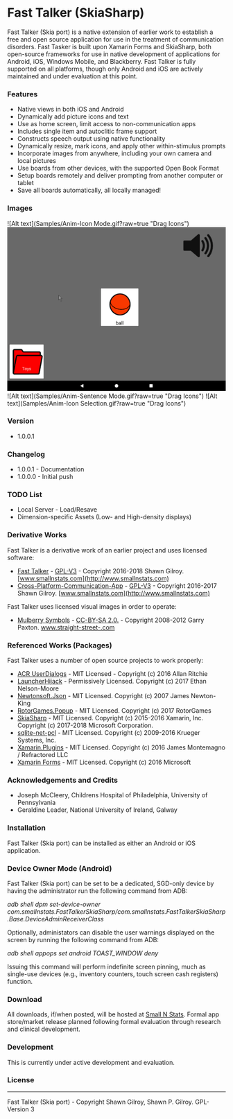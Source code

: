 # Fast Talker (SkiaSharp)
Fast Talker (Skia port) is a native extension of earlier work to establish a free and open source application for use in the treatment of communication disorders.  Fast Tasker is built upon Xamarin Forms and SkiaSharp, both open-source frameworks for use in native development of applications for Android, iOS, Windows Mobile, and Blackberry.  Fast Talker is fully supported on all platforms, though only Android and iOS are actively maintained and under evaluation at this point.

### Features
 - Native views in both iOS and Android
 - Dynamically add picture icons and text
 - Use as home screen, limit access to non-communication apps
 - Includes single item and autoclitic frame support
 - Constructs speech output using native functionality
 - Dynamically resize, mark icons, and apply other within-stimulus prompts
 - Incorporate images from anywhere, including your own camera and local pictures
 - Use boards from other devices, with the supported Open Book Format
 - Setup boards remotely and deliver prompting from another computer or tablet
 - Save all boards automatically, all locally managed!

### Images
![Alt text](Samples/Anim-Icon Mode.gif?raw=true "Drag Icons")
![Alt text](Samples/Anim-Folders.gif?raw=true "Drag Icons")
![Alt text](Samples/Anim-Sentence Mode.gif?raw=true "Drag Icons")
![Alt text](Samples/Anim-Icon Selection.gif?raw=true "Drag Icons")

### Version
 - 1.0.0.1

### Changelog
 - 1.0.0.1 - Documentation
 - 1.0.0.0 - Initial push

### TODO List
 - Local Server - Load/Resave
 - Dimension-specific Assets (Low- and High-density displays)

### Derivative Works
Fast Talker is a derivative work of an earlier project and uses licensed software:
* [Fast Talker](https://github.com/miyamot0/FastTalker) - [GPL-V3](https://www.gnu.org/licenses/old-licenses/gpl-2.0.en.html) - Copyright 2016-2018 Shawn Gilroy. [www.smallnstats.com](http://www.smallnstats.com)
* [Cross-Platform-Communication-App](https://github.com/miyamot0/Cross-Platform-Communication-App) - [GPL-V3](https://www.gnu.org/licenses/old-licenses/gpl-2.0.en.html) - Copyright 2016-2017 Shawn Gilroy. [www.smallnstats.com](http://www.smallnstats.com)

Fast Talker uses licensed visual images in order to operate:
* [Mulberry Symbols](https://github.com/straight-street/mulberry-symbols) - [CC-BY-SA 2.0.](http://creativecommons.org/licenses/by-sa/2.0/uk/) - Copyright 2008-2012 Garry Paxton. [www.straight-street-.com](http://straight-street.com/)

### Referenced Works (Packages)
Fast Talker uses a number of open source projects to work properly:
* [ACR UserDialogs](https://github.com/aritchie/userdialogs) - MIT Licensed - Copyright (c) 2016 Allan Ritchie
* [LauncherHijack](https://github.com/parrotgeek1/LauncherHijack) - Permissively Licensed. Copyright (c) 2017 Ethan Nelson-Moore
* [Newtonsoft.Json](https://github.com/JamesNK/Newtonsoft.Json) - MIT Licensed. Copyright (c) 2007 James Newton-King 
* [RotorGames.Popup](https://github.com/rotorgames/Rg.Plugins.Popup) - MIT Licensed. Copyright (c) 2017 RotorGames
* [SkiaSharp](https://github.com/mono/SkiaSharp) - MIT Licensed. Copyright (c) 2015-2016 Xamarin, Inc. Copyright (c) 2017-2018 Microsoft Corporation.
* [sqlite-net-pcl](https://github.com/praeclarum/sqlite-net) - MIT Licensed. Copyright (c) 2009-2016 Krueger Systems, Inc.
* [Xamarin.Plugins](https://github.com/jamesmontemagno/Xamarin.Plugins) - MIT Licensed. Copyright (c) 2016 James Montemagno / Refractored LLC
* [Xamarin Forms](https://github.com/xamarin/Xamarin.Forms) - MIT Licensed. Copyright (c) 2016 Microsoft

### Acknowledgements and Credits
* Joseph McCleery, Childrens Hospital of Philadelphia, University of Pennsylvania
* Geraldine Leader, National University of Ireland, Galway

### Installation
Fast Talker (Skia port) can be installed as either an Android or iOS application.  

### Device Owner Mode (Android)
Fast Talker (Skia port) can be set to be a dedicated, SGD-only device by having the administrator run the following command from ADB:

<i>adb shell dpm set-device-owner com.smallnstats.FastTalkerSkiaSharp/com.smallnstats.FastTalkerSkiaSharp.Base.DeviceAdminReceiverClass</i>

Optionally, administators can disable the user warnings displayed on the screen by running the following command from ADB:

<i>adb shell appops set android TOAST_WINDOW deny</i>

Issuing this command will perform indefinite screen pinning, much as single-use devices (e.g., inventory counters, touch screen cash registers) function.

### Download
All downloads, if/when posted, will be hosted at [Small N Stats](http://www.smallnstats.com). Formal app store/market release planned following formal evaluation through research and clinical development.

### Development
This is currently under active development and evaluation.

### License
----
Fast Talker (Skia port) - Copyright Shawn Gilroy, Shawn P. Gilroy. GPL-Version 3